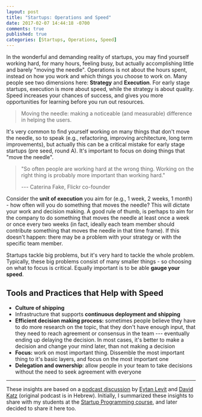 ```yaml
---
layout: post
title: "Startups: Operations and Speed"
date: 2017-02-07 14:44:18 -0700
comments: true
published: true
categories: [Startups, Operations, Speed]
---
```


In the wonderful and demanding reality of startups, you may find yourself working hard, for many hours, feeling busy, but actually accomplishing little and barely "moving the needle". Operations is not about the hours spent, instead on how you work and which things you choose to work on. Many people see two dimensions here: **Strategy** and **Execution**. For early stage startups, execution is more about speed, while the strategy is about quality. Speed increases your chances of success, and gives you more opportunities for learning before you run out resources.

<!--more-->

>Moving the needle: making a noticeable (and measurable) difference in helping the users.

It's very common to find yourself working on many things that don't move the needle, so to speak (e.g., refactoring, improving architecture, long term improvements), but actually this can be a critical mistake for early stage startups (pre seed, round A). It's important to focus on doing things that "move the needle".

>"So often people are working hard at the wrong thing. Working on the right thing is probably more important than working hard."
>
>--- Caterina Fake, Flickr co-founder

Consider the **unit of execution** you aim for (e.g., 1 week, 2 weeks, 1 month) - how often will you do something that moves the needle? This will dictate your work and decision making. A good rule of thumb, is perhaps to aim for the company to do something that moves the needle at least once a week or once every two weeks (in fact, ideally each team member should contribute something that moves the needle in that time frame). If this doesn't happen: there may be a problem with your strategy or with the specific team member.

Startups tackle big problems, but it's very hard to tackle the whole problem. Typically, these big problems consist of many smaller things - so choosing on what to focus is critical. Equally important is to be able **gauge your speed**.

## Tools and Practices that Help with Speed

- **Culture of shipping**
- Infrastructure that supports **continuous deployment and shipping**
- **Efficient decision making process:** sometimes people believe they have to do more research on the topic, that they don't have enough input, that they need to reach agreement or consensus in the team --- eventually ending up delaying the decision. In most cases, it's better to make a decision and change your mind later, than not making a decision
- **Focus:** work on most important thing. Dissemble the most important thing to it's basic layers, and focus on the most important one
- **Delegation and ownership**: allow people in your team to take decisions without the need to seek agreement with everyone

* * *

These insights are based on a [podcast discussion](http://www.shavua.net/307) by [Eytan Levit](https://twitter.com/eytanlevit) and [David Katz](https://twitter.com/_dkatz) (original podcast is in Hebrew). Initially, I summarized these insights to share with my students at the [Startup Programming course](https://github.com/alexeyza/startup-programming), and later decided to share it here too.